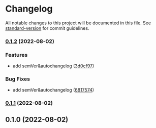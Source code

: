 # Changelog

All notable changes to this project will be documented in this file. See [standard-version](https://github.com/conventional-changelog/standard-version) for commit guidelines.

### [0.1.2](https://github.com/mokkapps/changelog-generator-demo/compare/v0.1.1...v0.1.2) (2022-08-02)


### Features

* add semVer&autochangelog ([3d0cf97](https://github.com/mokkapps/changelog-generator-demo/commits/3d0cf978861dec8f7bc1aa76c697cef4474e28b7))


### Bug Fixes

* add semVer&autochangelog ([6817574](https://github.com/mokkapps/changelog-generator-demo/commits/6817574e0306c7362100a9e6dc0d6507dbad9e3d))

### [0.1.1](https://github.com/mokkapps/changelog-generator-demo/compare/v0.1.0...v0.1.1) (2022-08-02)

## 0.1.0 (2022-08-02)

